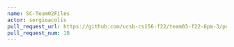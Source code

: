 ```yaml
---
name: SC-Team02Files
actor: sergioacolis
pull_request_url: https://github.com/ucsb-cs156-f22/team03-f22-6pm-3/pull/18
pull_request_num: 18
---
```

